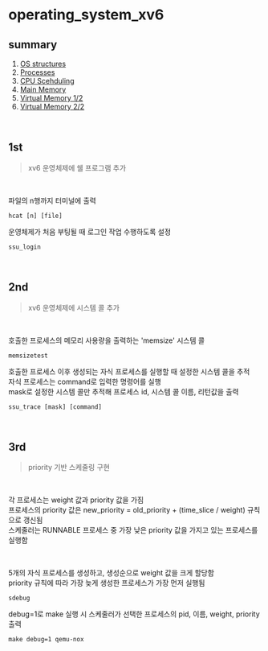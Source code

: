 # operating_system_xv6


## summary
1. [OS structures](https://blog.naver.com/60cogml/222907247735)
2. [Processes](https://blog.naver.com/60cogml/222907325011)
3. [CPU Scehduling](https://blog.naver.com/60cogml/222908075665)
4. [Main Memory](https://blog.naver.com/60cogml/222908604801)
5. [Virtual Memory 1/2](https://blog.naver.com/60cogml/222942484600)
6. [Virtual Memory 2/2](https://blog.naver.com/60cogml/222943342029)

<br/>

## 1st
> xv6 운영체제에 쉘 프로그램 추가

<br/>

파일의 n행까지 터미널에 출력
```shell 
hcat [n] [file]
```  
운영체제가 처음 부팅될 때 로그인 작업 수행하도록 설정
```shell 
ssu_login
```  

<br/>

## 2nd  
> xv6 운영체제에 시스템 콜 추가 

<br/>

호출한 프로세스의 메모리 사용량을 출력하는 'memsize' 시스템 콜  
```shell 
memsizetest
```  
호출한 프로세스 이후 생성되는 자식 프로세스를 실행할 때 설정한 시스템 콜을 추적   
자식 프로세스는 command로 입력한 명령어를 실행   
mask로 설정한 시스템 콜만 추적해 프로세스 id, 시스템 콜 이름, 리턴값을 출력  
```shell 
ssu_trace [mask] [command]
```  

<br/>

## 3rd  
> priority 기반 스케줄링 구현

<br/>

각 프로세스는 weight 값과 priority 값을 가짐  
프로세스의 priority 값은 new_priority = old_priority + (time_slice / weight) 규칙으로 갱신됨  
스케줄러는 RUNNABLE 프로세스 중 가장 낮은 priority 값을 가지고 있는 프로세스를 실행함

<br/>

5개의 자식 프로세스를 생성하고, 생성순으로 weight 값을 크게 할당함  
priority 규칙에 따라 가장 늦게 생성한 프로세스가 가장 먼저 실행됨

```shell 
sdebug
```   

debug=1로 make 실행 시 스케줄러가 선택한 프로세스의 pid, 이름, weight, priority 출력

```shell 
make debug=1 qemu-nox
```  
